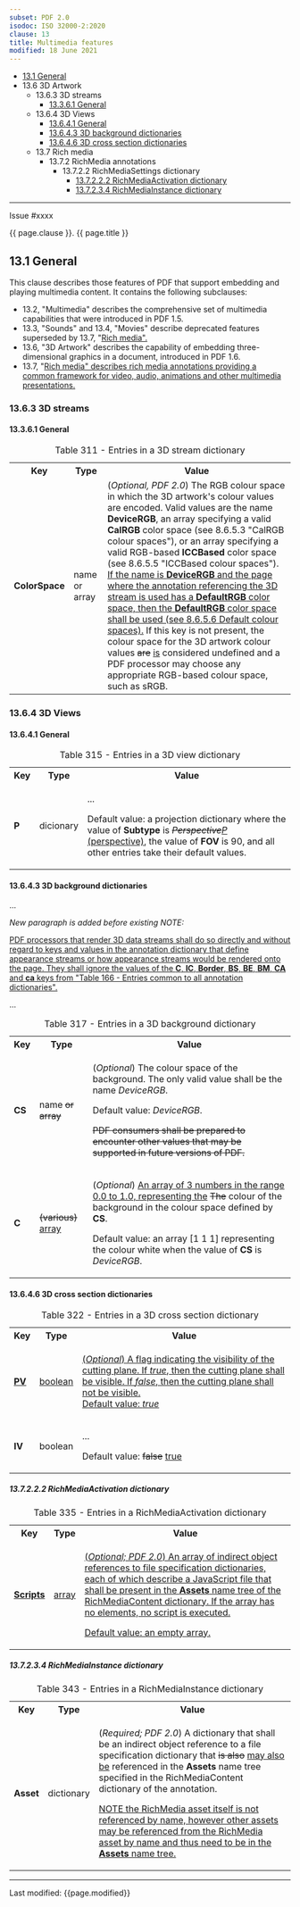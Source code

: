 ```yaml
---
subset: PDF 2.0
isodoc: ISO 32000-2:2020
clause: 13
title: Multimedia features
modified: 18 June 2021
---
```


<ul class="noprint">
 <li><a href="#H13.1">13.1 General</a>
 </li>
 <li>13.6 3D Artwork
  <ul>
   <li>13.6.3 3D streams
    <ul>
     <li><a href="#H13.3.6.1">13.3.6.1 General</a>
     </li>
    </ul>
   </li>
   <li>13.6.4 3D Views
    <ul>
     <li><a href="#H13.6.4.1">13.6.4.1 General</a>
     </li>
     <li><a href="#H13.6.4.3">13.6.4.3 3D background dictionaries</a>
     </li>
     <li><a href="#H13.6.4.6">13.6.4.6 3D cross section dictionaries</a>
     </li>
    </ul>
   </li>
   <li>13.7 Rich media
    <ul>
     <li>13.7.2 RichMedia annotations
      <ul>
       <li>13.7.2.2 RichMediaSettings dictionary
        <ul>
         <li><a href="#H13.7.2.2.2">13.7.2.2.2 RichMediaActivation dictionary</a>
         </li>
         <li><a href="#H13.7.2.3.4">13.7.2.3.4 RichMediaInstance dictionary</a>
         </li>
        </ul>
       </li>
      </ul>
     </li>
    </ul>
   </li>
  </ul>
 </li>
</ul>
<hr>

<link rel="stylesheet" href="../assets/iso-style.css">
<div class="isostyle">
<div class="fixedpopup" id="issuelink">
    Issue #xxxx
</div>

<p class="fake-h1">{{ page.clause }}. {{ page.title }}</p>

<h2 id="H13.1">13.1 General</h2>

<p>This clause describes those features of PDF that support embedding and playing multimedia content. It contains the following subclauses:</p>
<ul>
<li>13.2, "Multimedia" describes the comprehensive set of multimedia capabilities that were introduced in PDF 1.5.</li>
<li>13.3, "Sounds" and 13.4, "Movies" describe deprecated features superseded by 13.7, "<ins onMouseEnter="mouseEnter(this)" data-issue="109">Rich media".</ins></li>
<li>13.6, "3D Artwork" describes the capability of embedding three-dimensional graphics in a document, introduced in PDF 1.6.</li>
<li>13.7, "<ins onMouseEnter="mouseEnter(this)" data-issue="109">Rich media" describes rich media annotations providing a common framework for video, audio, animations and other multimedia presentations.</ins></li>
</ul>

<h3 id="H13.6.3">13.6.3 3D streams</h3>

<h4 id="H13.3.6.1">13.3.6.1 General</h4>


<table>
  <caption id="Table311">Table 311 - Entries in a 3D stream dictionary</caption>
  <tr>
    <th>Key</th>
    <th>Type</th>
    <th>Value</th>
  </tr>
  <tr>
    <td><b>ColorSpace</b></td>
    <td>name or array</td>
    <td>
    (<i>Optional, PDF 2.0</i>) The RGB colour space in which the 3D artwork's colour values are encoded. Valid values are the name
    <b>DeviceRGB</b>, an array specifying a valid <b>CalRGB</b> color space (see 8.6.5.3 "CalRGB colour spaces"), or an array specifying
    a valid RGB-based <b>ICCBased</b> color space (see 8.6.5.5 "ICCBased colour spaces").
    <ins onMouseEnter="mouseEnter(this)" data-issue="18">If the name is <b>DeviceRGB</b> and the page where the annotation referencing the 3D stream is used has a <b>DefaultRGB</b> color space, then the <b>DefaultRGB</b> color space shall be used (see 8.6.5.6 Default colour spaces).</ins>
    If this key is not present, the colour space for the 3D artwork colour values  <del onMouseEnter="mouseEnter(this)" data-issue="18">are</del>
    <ins onMouseEnter="mouseEnter(this)" data-issue="18">is</ins> considered undefined and a PDF processor may choose any appropriate
    RGB-based colour space, such as sRGB.
    </td>
  </tr>
</table>

<h3 id="H13.6.4">13.6.4 3D Views</h3>

<h4 id="H13.6.4.1">13.6.4.1 General</h4>

<table>
  <caption id="Table315">Table 315 - Entries in a 3D view dictionary</caption>
  <tr>
    <th>Key</th>
    <th>Type</th>
    <th>Value</th>
  </tr>
  <tr>
    <td><b>P</b></td>
    <td>dicionary</td>
    <td>
    <p>...</p>
    <p>Default value: a projection dictionary where the value of <b>Subtype</b> is
    <del onMouseEnter="mouseEnter(this)" data-issue="91"><i>Perspective</i></del><ins onMouseEnter="mouseEnter(this)" data-issue="91"><i>P</i> (perspective)</ins>,
    the value of <b>FOV</b> is 90, and all other entries take their default values.
    </p>
    </td>
  </tr>
</table>


<h4 id="H13.6.4.3">13.6.4.3 3D background dictionaries</h4>

<p>...</p>

<p><i>New paragraph is added before existing NOTE:</i></p>

<ins onMouseEnter="mouseEnter(this)" data-issue="39">PDF processors that render 3D data streams shall do so directly and without regard to keys and values in the annotation dictionary that define appearance streams or how appearance streams would be rendered onto the page. They shall ignore the values of the <b>C</b>, <b>IC</b>, <b>Border</b>, <b>BS</b>, <b>BE</b>, <b>BM</b>, <b>CA</b> and <b>ca</b> keys from "Table 166 - Entries common to all annotation dictionaries".</ins>

<p>...</p>


<table>
  <caption id="Table317">Table 317 - Entries in a 3D background dictionary</caption>
  <tr>
    <th>Key</th>
    <th>Type</th>
    <th>Value</th>
  </tr>
  <tr>
    <td><b>CS</b></td>
    <td>name <del onMouseEnter="mouseEnter(this)" data-issue="38">or array</del></td>
    <td>
    <p>(<i>Optional</i>) The colour space of the background. The only valid value shall be the name <i>DeviceRGB</i>.</p>
    <p>Default value: <i>DeviceRGB</i>.</p>
    <p><del onMouseEnter="mouseEnter(this)" data-issue="38">PDF consumers shall be prepared to encounter other values that may be supported in future versions of PDF.</del></p>
    </td>
  </tr>
  <tr>
    <td><b>C</b></td>
    <td><del onMouseEnter="mouseEnter(this)" data-issue="38">(various)</del>
        <ins onMouseEnter="mouseEnter(this)" data-issue="38">array</ins>
    </td>
    <td>
    <p>(<i>Optional</i>)
    <ins onMouseEnter="mouseEnter(this)" data-issue="38">An array of 3 numbers in the range 0.0 to 1.0, representing the</ins>
    <del onMouseEnter="mouseEnter(this)" data-issue="38">The</del>
    colour of the background in the colour space defined by <b>CS</b>.</p>
    <p>Default value: an array [1 1 1] representing the colour white when the value of <b>CS</b> is <i>DeviceRGB</i>.</p>
    </td>
  </tr>
</table>


<h4 id="H13.6.4.6">13.6.4.6 3D cross section dictionaries</h4>


<table>
  <caption id="Table322">Table 322 - Entries in a 3D cross section dictionary</caption>
  <tr>
    <th>Key</th>
    <th>Type</th>
    <th>Value</th>
  </tr>
  <tr>
    <td><ins onMouseEnter="mouseEnter(this)" data-issue="49"><b>PV</b></ins></td>
    <td><ins onMouseEnter="mouseEnter(this)" data-issue="49">boolean</ins></td>
    <td>
    <p>
    <ins onMouseEnter="mouseEnter(this)" data-issue="49">(<i>Optional</i>) A flag indicating the visibility of the cutting plane. If <i>true</i>, then the cutting plane shall be visible. If <i>false</i>, then the cutting plane shall not be visible.<br/>Default value: <i>true</i></ins>
    </p>
    </td>
  </tr>
  <tr>
    <td><b>IV</b></td>
    <td>boolean</td>
    <td>
    <p>...</p>
    <p>Default value: <del onMouseEnter="mouseEnter(this)" data-issue="50">false</del> <ins onMouseEnter="mouseEnter(this)" data-issue="50">true</ins></p>
    </td>
  </tr>
</table>


<h5 id="H13.7.2.2.2">13.7.2.2.2 RichMediaActivation dictionary</h5>


<table>
  <caption id="Table335">Table 335 - Entries in a RichMediaActivation dictionary</caption>
  <tr>
    <th>Key</th>
    <th>Type</th>
    <th>Value</th>
  </tr>
  <tr>
    <td><ins onMouseEnter="mouseEnter(this)" data-issue="59"><b>Scripts</b></ins></td>
    <td><ins onMouseEnter="mouseEnter(this)" data-issue="59">array</ins></td>
    <td>
    <ins onMouseEnter="mouseEnter(this)" data-issue="59"><p>(<i>Optional; PDF 2.0</i>) An array of indirect object references to file specification dictionaries, each of which describe a JavaScript file that shall be present in the <b>Assets</b> name tree of the RichMediaContent dictionary. If the array has no elements, no script is executed.</p><p>Default value: an empty array.</p></ins>
    </td>
  </tr>
</table>


<h5 id="H13.7.2.3.4">13.7.2.3.4 RichMediaInstance dictionary</h5>


<table>
  <caption id="Table343">Table 343 - Entries in a RichMediaInstance dictionary</caption>
  <tr>
    <th>Key</th>
    <th>Type</th>
    <th>Value</th>
  </tr>
  <tr>
    <td><b>Asset</b></td>
    <td>dictionary</td>
    <td>
    <p>(<i>Required; PDF 2.0</i>) A dictionary that shall be an indirect object reference to a file specification dictionary that
    <del onMouseEnter="mouseEnter(this)" data-issue="58">is also</del>
    <ins onMouseEnter="mouseEnter(this)" data-issue="58">may also be</ins>
    referenced in the <b>Assets</b> name tree specified in the RichMediaContent dictionary of the annotation.
    </p>
    <p class="hangingindent">
    <ins onMouseEnter="mouseEnter(this)" data-issue="58">NOTE the RichMedia asset itself is not referenced by name, however other assets may be referenced from the RichMedia asset by name and thus need to be in the <b>Assets</b> name tree.</ins>
    </p>
    </td>
  </tr>
</table>


</div>


<hr>
<p class="footnote">Last modified: {{page.modified}}</p>
